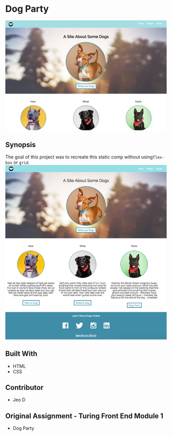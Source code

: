 # Dog Party
![screenshot of my dog party](screenshot.png)

## Synopsis
The goal of this project was to recreate this static comp without using`flex-box` or `grid`.
![screenshot of original dog party](dog-party.png)

## Built With
* HTML
* CSS

## Contributor
* Jeo D

## Original Assignment - Turing Front End Module 1
* Dog Party




